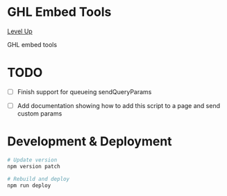 # GHL Embed Tools

[Level Up](https://levelupghl.com)

GHL embed tools

# TODO

- [ ] Finish support for queueing sendQueryParams
- [ ] Add documentation showing how to add this script to a page and send custom params


# Development & Deployment

```bash
# Update version
npm version patch

# Rebuild and deploy
npm run deploy
```
